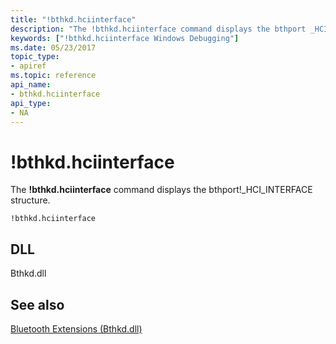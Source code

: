 ```yaml
---
title: "!bthkd.hciinterface"
description: "The !bthkd.hciinterface command displays the bthport _HCI_INTERFACE structure."
keywords: ["!bthkd.hciinterface Windows Debugging"]
ms.date: 05/23/2017
topic_type:
- apiref
ms.topic: reference
api_name:
- bthkd.hciinterface
api_type:
- NA
---
```


# !bthkd.hciinterface


The **!bthkd.hciinterface** command displays the bthport!\_HCI\_INTERFACE structure.

```dbgsyntax
!bthkd.hciinterface
```

## DLL


Bthkd.dll

## See also


[Bluetooth Extensions (Bthkd.dll)](bluetooh-extensions--bthkd-dll-.md)



